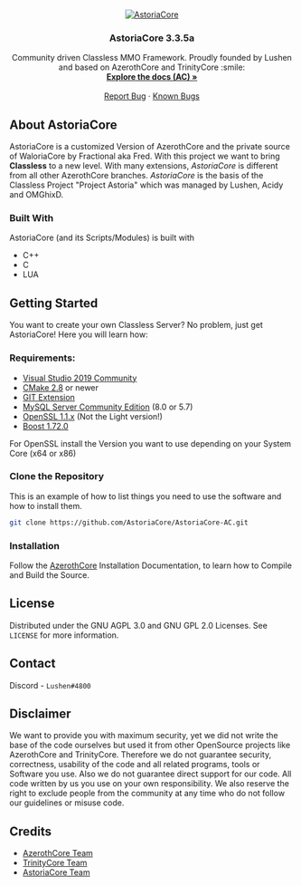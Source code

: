 <br />
<p align="center">
  <a href="http://playastoria.cc/">
    <img src="https://i.ibb.co/rbsX12q/Unbenannt-1222.png" alt="AstoriaCore">
  </a>

  <h3 align="center">AstoriaCore 3.3.5a</h3>

  <p align="center">
    Community driven Classless MMO Framework. Proudly 
  founded by Lushen and based on AzerothCore and TrinityCore :smile:
    <br />
    <a href="https://www.azerothcore.org/wiki/home"><strong>Explore the docs (AC) »</strong></a>
    <br />
    <br />
    <a href="https://github.com/AstoriaCore/AstoriaCore-AC/issues">Report Bug</a>
    ·
	<a href="https://github.com/AstoriaCore/AstoriaCore-AC/blob/master/.github/KNOWN_BUGS.md">Known Bugs</a>
  </p>
</p>

## About AstoriaCore

AstoriaCore is a customized Version of AzerothCore and the private source of WaloriaCore by Fractional aka Fred. With this project 
we want to bring **Classless** to a new level. With many extensions, *AstoriaCore* is different from all other AzerothCore branches.
*AstoriaCore* is the basis of the Classless Project "Project Astoria" which was managed by Lushen, Acidy and OMGhixD.

### Built With

AstoriaCore (and its Scripts/Modules) is built with

* C++
* C
* LUA

## Getting Started

You want to create your own Classless Server? No problem, just get AstoriaCore! Here you will learn how:

### Requirements:

* [Visual Studio 2019 Community](https://visualstudio.microsoft.com/de/vs/)
* [CMake 2.8](https://cmake.org/download/) or newer
* [GIT Extension](https://git-scm.com/downloads)
* [MySQL Server Community Edition](https://dev.mysql.com/downloads/mysql/5.7.html) (8.0 or 5.7)
* [OpenSSL 1.1.x](https://slproweb.com/products/Win32OpenSSL.html) (Not the Light version!)
* [Boost 1.72.0](https://www.boost.org/)

For OpenSSL install the Version you want to use depending on your System Core (x64 or x86)

### Clone the Repository

This is an example of how to list things you need to use the software and how to install them.

  ```sh
  git clone https://github.com/AstoriaCore/AstoriaCore-AC.git
  ```

### Installation

Follow the [AzerothCore](https://www.azerothcore.org/wiki/Installation) Installation Documentation, to learn how to Compile and Build the Source.


## License

Distributed under the GNU AGPL 3.0 and GNU GPL 2.0 Licenses. See `LICENSE` for more information.



## Contact

Discord - `Lushen#4800`

## Disclaimer

We want to provide you with maximum security, yet we did not write the base of the code ourselves but used it from other OpenSource projects like AzerothCore 
and TrinityCore. Therefore we do not guarantee security, correctness, usability of the code and all related programs, tools or Software you use. Also we do not 
guarantee direct support for our code. All code written by us you use on your own responsibility. We also reserve the right to exclude people from the community 
at any time who do not follow our guidelines or misuse code.

## Credits

* [AzerothCore Team](https://www.azerothcore.org/)
* [TrinityCore Team](https://www.trinitycore.org/)
* [AstoriaCore Team](https://discord.gg/wvDYdqX)
